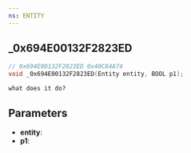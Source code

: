 ```yaml
---
ns: ENTITY
---
```

## _0x694E00132F2823ED

```c
// 0x694E00132F2823ED 0x40C84A74
void _0x694E00132F2823ED(Entity entity, BOOL p1);
```

```
what does it do?  
```

## Parameters
* **entity**: 
* **p1**: 

